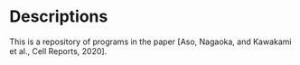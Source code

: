 # Descriptions

This is a repository of programs in the paper [Aso, Nagaoka, and Kawakami et al., Cell Reports, 2020].

